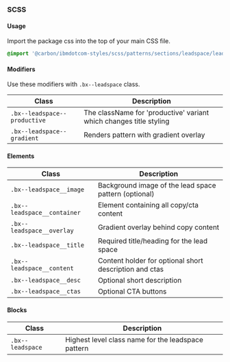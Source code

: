 ### SCSS

#### Usage

Import the package css into the top of your main CSS file.

```css
@import '@carbon/ibmdotcom-styles/scss/patterns/sections/leadspace/leadspace';
```

#### Modifiers

Use these modifiers with `.bx--leadspace` class.

| Class                        | Description                                                        |
| ---------------------------- | ------------------------------------------------------------------ |
| `.bx--leadspace--productive` | The className for 'productive' variant which changes title styling |
| `.bx--leadspace--gradient`   | Renders pattern with gradient overlay                              |

#### Elements

| Class                       | Description                                            |
| --------------------------- | ------------------------------------------------------ |
| `.bx--leadspace__image`     | Background image of the lead space pattern (optional)  |
| `.bx--leadspace__container` | Element containing all copy/cta content                |
| `.bx--leadspace__overlay`   | Gradient overlay behind copy content                   |
| `.bx--leadspace__title`     | Required title/heading for the lead space              |
| `.bx--leadspace__content`   | Content holder for optional short description and ctas |
| `.bx--leadspace__desc`      | Optional short description                             |
| `.bx--leadspace__ctas`      | Optional CTA buttons                                   |

#### Blocks

| Class            | Description                                        |
| ---------------- | -------------------------------------------------- |
| `.bx--leadspace` | Highest level class name for the leadspace pattern |
